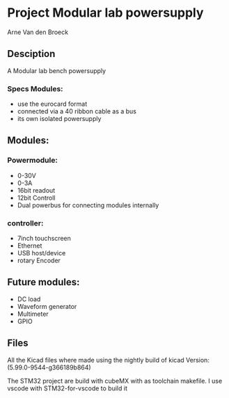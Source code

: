 # Project Modular lab powersupply
Arne Van den Broeck

## Desciption
A Modular lab bench powersupply 

### Specs Modules:
* use the eurocard format
* connected via a 40 ribbon cable as a bus 
* its own isolated powersupply 



## Modules:

### Powermodule:
* 0-30V
* 0-3A
* 16bit readout
* 12bit Controll
* Dual powerbus for connecting modules internally


### controller:
* 7inch touchscreen
* Ethernet
* USB host/device
* rotary Encoder
 
 
## Future modules:
* DC load
* Waveform generator
* Multimeter
* GPIO

## Files 
All the Kicad files where made using the nightly build of kicad
Version: (5.99.0-9544-g366189b864)

The STM32 project are build with cubeMX with as toolchain makefile.
I use vscode with STM32-for-vscode to build it




